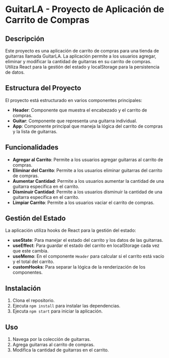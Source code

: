# GuitarLA - Proyecto de Aplicación de Carrito de Compras

## Descripción

Este proyecto es una aplicación de carrito de compras para una tienda de guitarras llamada GuitarLA. La aplicación permite a los usuarios agregar, eliminar y modificar la cantidad de guitarras en su carrito de compras. Utiliza React para la gestión del estado y localStorage para la persistencia de datos.

## Estructura del Proyecto

El proyecto está estructurado en varios componentes principales:

- **Header**: Componente que muestra el encabezado y el carrito de compras.
- **Guitar**: Componente que representa una guitarra individual.
- **App**: Componente principal que maneja la lógica del carrito de compras y la lista de guitarras.

## Funcionalidades

- **Agregar al Carrito**: Permite a los usuarios agregar guitarras al carrito de compras.
- **Eliminar del Carrito**: Permite a los usuarios eliminar guitarras del carrito de compras.
- **Aumentar Cantidad**: Permite a los usuarios aumentar la cantidad de una guitarra específica en el carrito.
- **Disminuir Cantidad**: Permite a los usuarios disminuir la cantidad de una guitarra específica en el carrito.
- **Limpiar Carrito**: Permite a los usuarios vaciar el carrito de compras.

## Gestión del Estado

La aplicación utiliza hooks de React para la gestión del estado:

- **useState**: Para manejar el estado del carrito y los datos de las guitarras.
- **useEffect**: Para guardar el estado del carrito en localStorage cada vez que este cambia.
- **useMemo**: En el componente `Header` para calcular si el carrito está vacío y el total del carrito.
- **customHooks**: Para separar la lógica de la renderización de los componentes.

## Instalación

1. Clona el repositorio.
2. Ejecuta `npm install` para instalar las dependencias.
3. Ejecuta `npm start` para iniciar la aplicación.

## Uso

1. Navega por la colección de guitarras.
2. Agrega guitarras al carrito de compras.
3. Modifica la cantidad de guitarras en el carrito.


